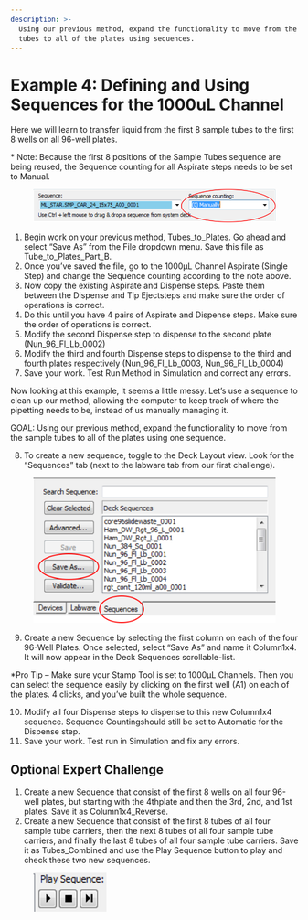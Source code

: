 ```yaml
---
description: >-
  Using our previous method, expand the functionality to move from the sample
  tubes to all of the plates using sequences.
---
```


# Example 4: Defining and Using Sequences for the 1000uL Channel

Here we will learn to transfer liquid from the first 8 sample tubes to the first 8 wells on all 96-well plates. &#x20;

\* Note:  Because the first 8 positions of the Sample Tubes sequence are being reused, the Sequence counting for all Aspirate steps needs to be set to Manual.



<figure><img src="../.gitbook/assets/image (209).png" alt=""><figcaption></figcaption></figure>

1. Begin work on your previous method, Tubes\_to\_Plates.  Go ahead and select “Save As” from the File dropdown menu.  Save this file as Tube\_to\_Plates\_Part\_B.
2. Once you’ve saved the file, go to the 1000µL Channel Aspirate (Single Step) and change the Sequence counting according to the note above. &#x20;
3. Now copy the existing Aspirate and Dispense steps.  Paste them between the Dispense and Tip Ejectsteps and make sure the order of operations is correct. &#x20;
4. Do this until you have 4 pairs of Aspirate and Dispense steps.  Make sure the order of operations is correct. &#x20;
5. Modify the second Dispense step to dispense to the second plate (Nun\_96\_Fl\_Lb\_0002)
6. Modify the third and fourth Dispense steps to dispense to the third and fourth plates respectively (Nun\_96\_Fl\_Lb\_0003, Nun\_96\_Fl\_Lb\_0004)
7. Save your work.  Test Run Method in Simulation and correct any errors.

&#x20;

Now looking at this example, it seems a little messy.  Let’s use a sequence to clean up our method, allowing the computer to keep track of where the pipetting needs to be, instead of us manually managing it. &#x20;

&#x20;

&#x20;

GOAL:  Using our previous method, expand the functionality to move from the sample tubes to all of the plates using one sequence.

&#x20;

8. To create a new sequence, toggle to the Deck Layout view.  Look for the “Sequences” tab (next to the labware tab from our first challenge).&#x20;

<figure><img src="../.gitbook/assets/image (210).png" alt=""><figcaption></figcaption></figure>

9. Create a new Sequence by selecting the first column on each of the four 96-Well Plates.  Once selected, select “Save As” and name it Column1x4.  It will now appear in the Deck Sequences scrollable-list. &#x20;

\*Pro Tip – Make sure your Stamp Tool is set to 1000µL Channels. Then you can select the sequence easily by clicking on the first well (A1) on each of the plates.  4 clicks, and you’ve built the whole sequence. &#x20;

10. Modify all four Dispense steps to dispense to this new Column1x4 sequence. Sequence Countingshould still be set to Automatic for the Dispense step.
11. Save your work.  Test run in Simulation and fix any errors.

&#x20;

## Optional Expert Challenge

1. Create a new Sequence that consist of the first 8 wells on all four 96-well plates, but starting with the 4thplate and then the 3rd, 2nd, and 1st plates.  Save it as Column1x4\_Reverse.&#x20;
2. Create a new Sequence that consist of the first 8 tubes of all four sample tube carriers, then the next 8 tubes of all four sample tube carriers, and finally the last 8 tubes of all four sample tube carriers.  Save it as Tubes\_Combined and use the Play Sequence button to play and check these two new sequences.

<figure><img src="../.gitbook/assets/image (211).png" alt=""><figcaption></figcaption></figure>
